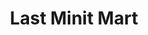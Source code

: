 ---
title: "Last Minit Mart"
url: /new-castle/last-minit-mart-wilmington-avenue/
shop: convenience
---